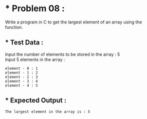 # * Problem 08 :

Write a program in C to get the largest element of an array using the function.

## * Test Data :

Input the number of elements to be stored in the array : 5  
Input 5 elements in the array :  

    element - 0 : 1  
    element - 1 : 2  
    element - 2 : 3  
    element - 3 : 4  
    element - 4 : 5  

## * Expected Output :

    The largest element in the array is : 5  
